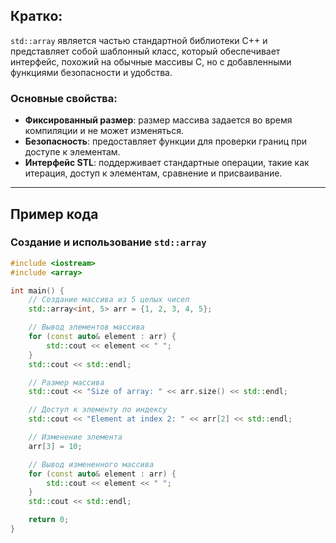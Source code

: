## Кратко:

`std::array` является частью стандартной библиотеки C++ и представляет собой шаблонный класс, который обеспечивает интерфейс, похожий на обычные массивы C, но с добавленными функциями безопасности и удобства.

### Основные свойства:

- **Фиксированный размер**: размер массива задается во время компиляции и не может изменяться.
- **Безопасность**: предоставляет функции для проверки границ при доступе к элементам.
- **Интерфейс STL**: поддерживает стандартные операции, такие как итерация, доступ к элементам, сравнение и присваивание.

---

## Пример кода

### Создание и использование `std::array`

```cpp
#include <iostream>
#include <array>

int main() {
    // Создание массива из 5 целых чисел
    std::array<int, 5> arr = {1, 2, 3, 4, 5};

    // Вывод элементов массива
    for (const auto& element : arr) {
        std::cout << element << " ";
    }
    std::cout << std::endl;

    // Размер массива
    std::cout << "Size of array: " << arr.size() << std::endl;

    // Доступ к элементу по индексу
    std::cout << "Element at index 2: " << arr[2] << std::endl;

    // Изменение элемента
    arr[3] = 10;

    // Вывод измененного массива
    for (const auto& element : arr) {
        std::cout << element << " ";
    }
    std::cout << std::endl;

    return 0;
}
```
